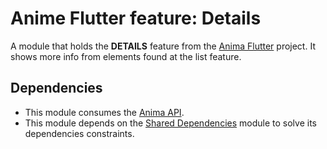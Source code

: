 # Anime Flutter feature: Details

A module that holds the **DETAILS** feature from the [Anima Flutter](https://github.com/ruansilvx/anima_flutter) project. It shows more info from elements found at the list feature.

## Dependencies
 - This module consumes the [Anima API](https://github.com/ruansilvx/anima-api).
 - This module depends on the [Shared Dependencies](../shared_dependencies/) module to solve its dependencies constraints.

